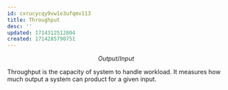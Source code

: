 ```yaml
---
id: cxrucycqy9vw1e3ufqmv113
title: Throughput
desc: ''
updated: 1714312512804
created: 1714285790751
---
```


$$
Output/Input
$$


Throughput is the capacity of system to handle workload. It measures how much output a system can product for a given input.